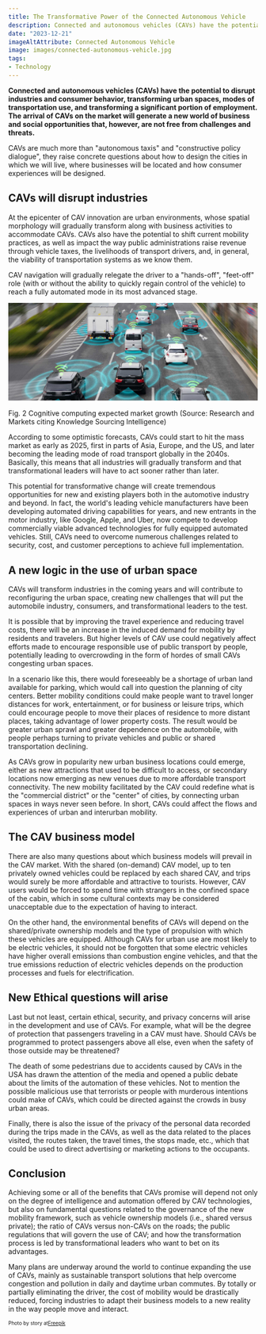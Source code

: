 ```yaml
---
title: The Transformative Power of the Connected Autonomous Vehicle
description: Connected and autonomous vehicles (CAVs) have the potential to disrupt industries and consumer behavior, transforming urban spaces, modes of transportation use, and a significant portion of mobility-related employment. The arrival of CAVs on the market will generate a new world of business and social opportunities that, however, are not free from challenges and threats.
date: "2023-12-21"
imageAltAttribute: Connected Autonomous Vehicle
image: images/connected-autonomous-vehicle.jpg
tags:
- Technology
---
```

**Connected and autonomous vehicles (CAVs) have the potential to disrupt industries and consumer behavior, transforming urban spaces, modes of transportation use, and transforming a significant portion of employment. The arrival of CAVs on the market will generate a new world of business and social opportunities that, however, are not free from challenges and threats.**

CAVs are much more than "autonomous taxis" and "constructive policy dialogue", they raise concrete questions about how to design the cities in which we will live, where businesses will be located and how consumer experiences will be designed.

## CAVs will disrupt industries

At the epicenter of CAV innovation are urban environments, whose spatial morphology will gradually transform along with business activities to accommodate CAVs. CAVs also have the potential to shift current mobility practices, as well as impact the way public administrations raise revenue through vehicle taxes, the livelihoods of transport drivers, and, in general, the viability of transportation systems as we know them.

CAV navigation will gradually relegate the driver to a "hands-off", "feet-off" role (with or without the ability to quickly regain control of the vehicle) to reach a fully automated mode in its most advanced stage.

<img src="index_files/connected-autonomous-vehicle-1.jpeg" alt="Connected Autonomous Vehicle"/>

Fig. 2 Cognitive computing expected market growth (Source: Research and Markets citing Knowledge Sourcing Intelligence)

According to some optimistic forecasts, CAVs could start to hit the mass market as early as 2025, first in parts of Asia, Europe, and the US, and later becoming the leading mode of road transport globally in the 2040s. Basically, this means that all industries will gradually transform and that transformational leaders will have to act sooner rather than later.

This potential for transformative change will create tremendous opportunities for new and existing players both in the automotive industry and beyond. In fact, the world's leading vehicle manufacturers have been developing automated driving capabilities for years, and new entrants in the motor industry, like Google, Apple, and Uber, now compete to develop commercially viable advanced technologies for fully equipped automated vehicles. Still, CAVs need to overcome numerous challenges related to security, cost, and customer perceptions to achieve full implementation.

## A new logic in the use of urban space

CAVs will transform industries in the coming years and will contribute to reconfiguring the urban space, creating new challenges that will put the automobile industry, consumers, and transformational leaders to the test.

It is possible that by improving the travel experience and reducing travel costs, there will be an increase in the induced demand for mobility by residents and travelers. But higher levels of CAV use could negatively affect efforts made to encourage responsible use of public transport by people, potentially leading to overcrowding in the form of hordes of small CAVs congesting urban spaces.

In a scenario like this, there would foreseeably be a shortage of urban land available for parking, which would call into question the planning of city centers. Better mobility conditions could make people want to travel longer distances for work, entertainment, or for business or leisure trips, which could encourage people to move their places of residence to more distant places, taking advantage of lower property costs. The result would be greater urban sprawl and greater dependence on the automobile, with people perhaps turning to private vehicles and public or shared transportation declining.

As CAVs grow in popularity new urban business locations could emerge, either as new attractions that used to be difficult to access, or secondary locations now emerging as new venues due to more affordable transport connectivity. The new mobility facilitated by the CAV could redefine what is the "commercial district" or the "center" of cities, by connecting urban spaces in ways never seen before. In short, CAVs could affect the flows and experiences of urban and interurban mobility.

## The CAV business model

There are also many questions about which business models will prevail in the CAV market. With the shared (on-demand) CAV model, up to ten privately owned vehicles could be replaced by each shared CAV, and trips would surely be more affordable and attractive to tourists. However, CAV users would be forced to spend time with strangers in the confined space of the cabin, which in some cultural contexts may be considered unacceptable due to the expectation of having to interact.

On the other hand, the environmental benefits of CAVs will depend on the shared/private ownership models and the type of propulsion with which these vehicles are equipped. Although CAVs for urban use are most likely to be electric vehicles, it should not be forgotten that some electric vehicles have higher overall emissions than combustion engine vehicles, and that the true emissions reduction of electric vehicles depends on the production processes and fuels for electrification.

## New Ethical questions will arise

Last but not least, certain ethical, security, and privacy concerns will arise in the development and use of CAVs. For example, what will be the degree of protection that passengers traveling in a CAV must have. Should CAVs be programmed to protect passengers above all else, even when the safety of those outside may be threatened?

The death of some pedestrians due to accidents caused by CAVs in the USA has drawn the attention of the media and opened a public debate about the limits of the automation of these vehicles. Not to mention the possible malicious use that terrorists or people with murderous intentions could make of CAVs, which could be directed against the crowds in busy urban areas.

Finally, there is also the issue of the privacy of the personal data recorded during the trips made in the CAVs, as well as the data related to the places visited, the routes taken, the travel times, the stops made, etc., which that could be used to direct advertising or marketing actions to the occupants.

## Conclusion

Achieving some or all of the benefits that CAVs promise will depend not only on the degree of intelligence and automation offered by CAV technologies, but also on fundamental questions related to the governance of the new mobility framework, such as vehicle ownership models (i.e., shared versus private); the ratio of CAVs versus non-CAVs on the roads; the public regulations that will govern the use of CAV; and how the transformation process is led by transformational leaders who want to bet on its advantages.

Many plans are underway around the world to continue expanding the use of CAVs, mainly as sustainable transport solutions that help overcome congestion and pollution in daily and daytime urban commutes. By totally or partially eliminating the driver, the cost of mobility would be drastically reduced, forcing industries to adapt their business models to a new reality in the way people move and interact.

<p style= "font-size:10px;">Photo by story at<a href="https://www.freepik.es/vector-gratis/ilustracion-concepto-coche-autonomo_19184615.htm" target="_blank">Freepik</a></p>
